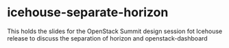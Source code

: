 icehouse-separate-horizon
=========================

This holds the slides for the OpenStack Summit design session fot Icehouse
release to discuss the separation of horizon and openstack-dashboard
